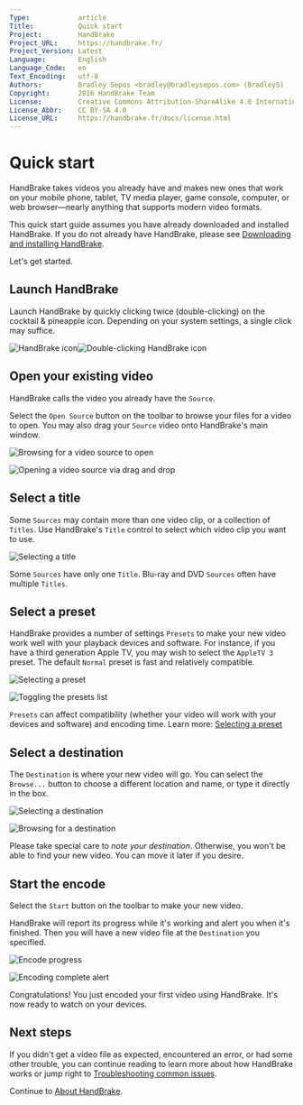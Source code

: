 ```yaml
---
Type:            article
Title:           Quick start
Project:         HandBrake
Project_URL:     https://handbrake.fr/
Project_Version: Latest
Language:        English
Language_Code:   en
Text_Encoding:   utf-8
Authors:         Bradley Sepos <bradley@bradleysepos.com> (BradleyS)
Copyright:       2016 HandBrake Team
License:         Creative Commons Attribution-ShareAlike 4.0 International
License_Abbr:    CC BY-SA 4.0
License_URL:     https://handbrake.fr/docs/license.html
---
```


Quick start
===========

HandBrake takes videos you already have and makes new ones that work on your mobile phone, tablet, TV media player, game console, computer, or web browser—nearly anything that supports modern video formats.

This quick start guide assumes you have already downloaded and installed HandBrake. If you do not already have HandBrake, please see [Downloading and installing HandBrake](../get-handbrake/download-and-install.html).

Let's get started.

## Launch HandBrake

Launch HandBrake by quickly clicking twice (double-clicking) on the cocktail & pineapple icon. Depending on your system settings, a single click may suffice.

![HandBrake icon](../images/icon.png)![Double-clicking HandBrake icon](../images/icon-click.gif)

## Open your existing video

HandBrake calls the video you already have the `Source`.

Select the `Open Source` button on the toolbar to browse your files for a video to open. You may also drag your `Source` video onto HandBrake's main window. 

<!-- .system-lin -->

<!-- TODO: Linux figures. -->

<!-- /.system-lin -->
<!-- .system-mac -->

![Browsing for a video source to open](../images/mac/open-source-dialog.png "The Open Source dialog allows you to browse your files for a video to open.")

![Opening a video source via drag and drop](../images/mac/open-source-drag-drop.png "In addition to the Open Source dialog, you may also open a video by dragging it to HandBrake's main window.")

<!-- /.system-mac -->
<!-- .system-win -->

<!-- TODO: Windows figures. -->

<!-- /.system-win -->

## Select a title

Some `Sources` may contain more than one video clip, or a collection of `Titles`. Use HandBrake's `Title` control to select which video clip you want to use.

<!-- .system-lin -->

<!-- TODO: Linux figures. -->

<!-- /.system-lin -->
<!-- .system-mac -->

![Selecting a title](../images/mac/title-selection.png "Some sources may contain more than one video clip. The title control lets you select which video clip you want to use.")

<!-- /.system-mac -->
<!-- .system-win -->

<!-- TODO: Windows figures. -->

<!-- /.system-win -->

Some `Sources` have only one `Title`. Blu-ray and DVD `Sources` often have multiple `Titles`.

## Select a preset

HandBrake provides a number of settings `Presets` to make your new video work well with your playback devices and software. For instance, if you have a third generation Apple TV, you may wish to select the `AppleTV 3` preset. The default `Normal` preset is fast and relatively compatible.

<!-- .system-lin -->

<!-- TODO: Linux figures. -->

<!-- /.system-lin -->
<!-- .system-mac -->

![Selecting a preset](../images/mac/preset-selection.png "Presets are one-click settings to save you time and help ensure compatibility with your devices.")

![Toggling the presets list](../images/mac/toggle-presets-button.png "If the presets list is not visible, select the Toggle Presets button on the toolbar.")

<!-- /.system-mac -->
<!-- .system-win -->

<!-- TODO: Windows figures. -->

<!-- /.system-win -->

`Presets` can affect compatibility (whether your video will work with your devices and software) and encoding time. Learn more: [Selecting a preset](../workflow/select-preset.html)

## Select a destination

The `Destination` is where your new video will go. You can select the `Browse...` button to choose a different location and name, or type it directly in the box.

<!-- .system-lin -->

<!-- TODO: Linux figures. -->

<!-- /.system-lin -->
<!-- .system-mac -->

![Selecting a destination](../images/mac/destination-field.png "The destination is where your new video will go.")

![Browsing for a destination](../images/mac/destination-dialog.png "Select the browse button to choose a different location and name.")

<!-- /.system-mac -->
<!-- .system-win -->

<!-- TODO: Windows figures. -->

<!-- /.system-win -->

Please take special care to *note your destination*. Otherwise, you won't be able to find your new video. You can move it later if you desire.

## Start the encode

Select the `Start` button on the toolbar to make your new video.

HandBrake will report its progress while it's working and alert you when it's finished. Then you will have a new video file at the `Destination` you specified.

<!-- .system-lin -->

<!-- TODO: Linux figures. -->

<!-- /.system-lin -->
<!-- .system-mac -->

![Encode progress](../images/mac/encode-progress.png "HandBrake reports its progress during encoding.")

![Encoding complete alert](../images/mac/encode-complete.png "HandBrake shows an alert when finished encoding.")

<!-- /.system-mac -->
<!-- .system-win -->

<!-- TODO: Windows figures. -->

<!-- /.system-win -->

Congratulations! You just encoded your first video using HandBrake. It's now ready to watch on your devices.

## Next steps

If you didn't get a video file as expected, encountered an error, or had some other trouble, you can continue reading to learn more about how HandBrake works or jump right to [Troubleshooting common issues](../help/troubleshooting-common-issues.html).

Continue to [About HandBrake](about.html).
